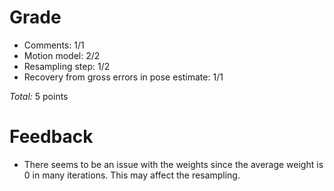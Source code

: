 Grade
=====

* Comments: 1/1
* Motion model: 2/2
* Resampling step: 1/2
* Recovery from gross errors in pose estimate: 1/1

_Total:_ 5 points

Feedback
========

- There seems to be an issue with the weights since the average weight is 0 in many iterations. This may affect the resampling. 